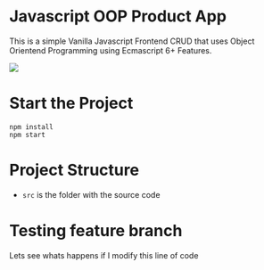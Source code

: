 # Javascript OOP Product App
This is a simple Vanilla Javascript Frontend CRUD that uses Object Orientend Programming using Ecmascript 6+ Features.

![](docs/screenshot.png)

# Start the Project
```
npm install
npm start
```

# Project Structure
* `src` is the folder with the source code

# Testing feature branch
Lets see whats happens if I modify this line of code

